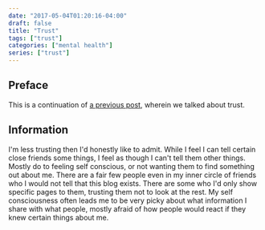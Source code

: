```yaml
---
date: "2017-05-04T01:20:16-04:00"
draft: false
title: "Trust"
tags: ["trust"]
categories: ["mental health"]
series: ["trust"]
---
```


## Preface

This is a continuation of [a previous post](/disconnected/post/personal-space/), wherein we talked
about trust.

## Information

I'm less trusting then I'd honestly like to admit. While I feel I can tell
certain close friends some things, I feel as though I can't tell them other
things. Mostly do to feeling self conscious, or not wanting them to find
something out about me. There are a fair few people even in my inner circle of
friends who I would not tell that this blog exists. There are some who I'd only
show specific pages to them, trusting them not to look at the rest. My self
consciousness often leads me to be very picky about what information I share
with what people, mostly afraid of how people would react if they knew certain
things about me.

